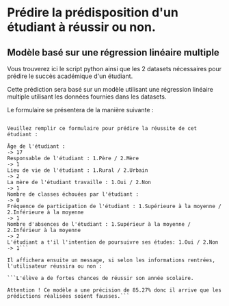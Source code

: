 # Prédire la prédisposition d'un étudiant à réussir ou non.

## Modèle basé sur une régression linéaire multiple

Vous trouverez ici le script python ainsi que les 2 datasets nécessaires pour prédire le succès académique d'un étudiant.

Cette prédiction sera basé sur un modèle utilisant une régression linéaire multiple utilisant les données fournies dans les datasets.

Le formulaire se présentera de la manière suivante :

```Bienvenue dans notre application de prédiction de réussite scolaire !

Veuillez remplir ce formulaire pour prédire la réussite de cet étudiant :

Âge de l'étudiant :
-> 17
Responsable de l'étudiant : 1.Père / 2.Mère
-> 1
Lieu de vie de l'étudiant : 1.Rural / 2.Urbain
-> 2
La mère de l'étudiant travaille : 1.Oui / 2.Non
-> 1
Nombre de classes échouées par l'étudiant :
-> 0
Fréquence de participation de l'étudiant : 1.Supérieure à la moyenne / 2.Inférieure à la moyenne
-> 1
Nombre d'absences de l'étudiant : 1.Supérieur à la moyenne / 2.Inférieur à la moyenne
-> 2
L'étudiant a t'il l'intention de poursuivre ses études: 1.Oui / 2.Non
-> 1```

Il affichera ensuite un message, si selon les informations rentrées, l'utilisateur réussira ou non :

```L'élève a de fortes chances de réussir son année scolaire.

Attention ! Ce modèle a une précision de 85.27% donc il arrive que les prédictions réalisées soient fausses.```